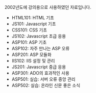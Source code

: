 
2002년도에 강의용으로 사용하였던 자료입니다.

* HTML101: HTML 기초
* JS101: Javascript 기초
* CSS101: CSS 기초
* JS102: Javascript 초급 응용
* ASP101: ASP 기초
* ASP102: 자주 만나는 ASP 오류
* ASP201: ASP 모듈화
* IIS102: IIS 설정 및 관리
* JS201: Javascript 중급 응용
* ASP301: ADO의 효과적인 사용
* ASP501: 실습: 서버 오류 중앙 관리
* ASP502: 실습: 온라인 신문 좋은 소식

